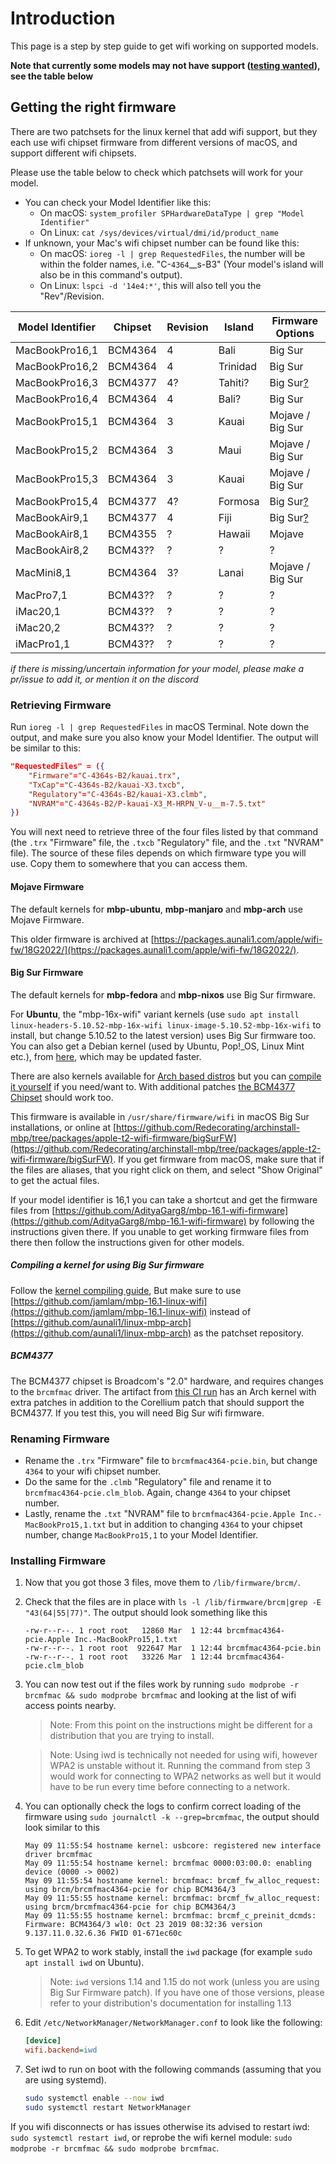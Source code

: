 # Introduction

This page is a step by step guide to get wifi working on supported models.

**Note that currently some models may not have support
([testing wanted](https://wiki.t2linux.org/guides/wifi/#BCM4377)), see the table below**

## Getting the right firmware

There are two patchsets for the linux kernel that add wifi support, but they
each use wifi chipset firmware from different versions of macOS, and
support different wifi chipsets.

Please use the table below to check which patchsets will work for your model.

- You can check your Model Identifier like this:
    - On macOS: `system_profiler SPHardwareDataType | grep "Model Identifier"`
    - On Linux: `cat /sys/devices/virtual/dmi/id/product_name`
- If unknown, your Mac's wifi chipset number can be found like this:
    - On macOS: `ioreg -l | grep RequestedFiles`, the number will be
      within the folder names, i.e. "C-`4364`\_\_s-B3" (Your model's
      island will also be in this command's output).
    - On Linux: `lspci -d '14e4:*'`, this will also tell you the
      "Rev"/Revision.

| Model Identifier | Chipset | Revision | Island   | Firmware Options     |
|------------------|---------|----------|----------|----------------------|
| MacBookPro16,1   | BCM4364 | 4        | Bali     | Big Sur              |
| MacBookPro16,2   | BCM4364 | 4        | Trinidad | Big Sur              |
| MacBookPro16,3   | BCM4377 | 4?       | Tahiti?  | Big Sur[?](https://wiki.t2linux.org/guides/wifi/#bcm4377) |
| MacBookPro16,4   | BCM4364 | 4        | Bali?    | Big Sur              |
| MacBookPro15,1   | BCM4364 | 3        | Kauai    | Mojave / Big Sur     |
| MacBookPro15,2   | BCM4364 | 3        | Maui     | Mojave / Big Sur     |
| MacBookPro15,3   | BCM4364 | 3        | Kauai    | Mojave / Big Sur     |
| MacBookPro15,4   | BCM4377 | 4?       | Formosa  | Big Sur[?](https://wiki.t2linux.org/guides/wifi/#bcm4377) |
| MacBookAir9,1    | BCM4377 | 4        | Fiji     | Big Sur[?](https://wiki.t2linux.org/guides/wifi/#bcm4377) |
| MacBookAir8,1    | BCM4355 | ?        | Hawaii   | Mojave               |
| MacBookAir8,2    | BCM43?? | ?        | ?        | ?                    |
| MacMini8,1       | BCM4364 | 3?       | Lanai    | Mojave / Big Sur     |
| MacPro7,1        | BCM43?? | ?        | ?        | ?                    |
| iMac20,1         | BCM43?? | ?        | ?        | ?                    |
| iMac20,2         | BCM43?? | ?        | ?        | ?                    |
| iMacPro1,1       | BCM43?? | ?        | ?        | ?                    |

*if there is missing/uncertain information for your model, please make a
pr/issue to add it, or mention it on the discord*

### Retrieving Firmware

Run `ioreg -l | grep RequestedFiles` in macOS Terminal. Note down the output, and make sure you also know your Model Identifier. The output will be similar to this:

```json
"RequestedFiles" = ({
    "Firmware"="C-4364s-B2/kauai.trx",
    "TxCap"="C-4364s-B2/kauai-X3.txcb",
    "Regulatory"="C-4364s-B2/kauai-X3.clmb",
    "NVRAM"="C-4364s-B2/P-kauai-X3_M-HRPN_V-u__m-7.5.txt"
})
```

You will next need to retrieve three of the four files listed by that command (the `.trx` "Firmware" file, the `.txcb` "Regulatory" file, and the `.txt` "NVRAM" file). The source of these files depends on which firmware type you will use. Copy them to somewhere that you can access them.

#### Mojave Firmware

The default kernels for **mbp-ubuntu**, **mbp-manjaro** and **mbp-arch** use Mojave Firmware.

This older firmware is archived at [https://packages.aunali1.com/apple/wifi-fw/18G2022/](https://packages.aunali1.com/apple/wifi-fw/18G2022/).

#### Big Sur Firmware

The default kernels for **mbp-fedora** and **mbp-nixos** use Big Sur firmware.

For **Ubuntu**, the "mbp-16x-wifi" variant kernels (use `sudo apt install linux-headers-5.10.52-mbp-16x-wifi linux-image-5.10.52-mbp-16x-wifi` to install, but change 5.10.52 to the latest version) uses Big Sur firmware too. You can also get a Debian kernel (used by Ubuntu, Pop!_OS, Linux Mint etc.), from [here](https://github.com/AdityaGarg8/mbp-16.x-ubuntu-kernel/releases), which may be updated faster.

There are also kernels available for [Arch based distros](https://github.com/Redecorating/mbp-16.1-linux-wifi/releases)
but you can [compile it yourself](https://wiki.t2linux.org/guides/wifi/#compiling-with-corelliums-patchset) if you need/want to.
With additional patches [the BCM4377 Chipset](https://wiki.t2linux.org/guides/wifi/#BCM4377) should work too.

This firmware is available in `/usr/share/firmware/wifi` in macOS Big Sur installations, or online at [https://github.com/Redecorating/archinstall-mbp/tree/packages/apple-t2-wifi-firmware/bigSurFW](https://github.com/Redecorating/archinstall-mbp/tree/packages/apple-t2-wifi-firmware/bigSurFW). If you get firmware from macOS, make sure that if the files are aliases, that you right click on them, and select "Show Original" to get the actual files.

If your model identifier is 16,1 you can take a shortcut and get the firmware files from [https://github.com/AdityaGarg8/mbp-16.1-wifi-firmware](https://github.com/AdityaGarg8/mbp-16.1-wifi-firmware) by following the instructions given there. If you unable to get working firmware files from there then follow the instructions given for other models.

##### Compiling a kernel for using Big Sur firmware

Follow the [kernel compiling guide](https://wiki.t2linux.org/guides/kernel/#compile),
But make sure to use [https://github.com/jamlam/mbp-16.1-linux-wifi](https://github.com/jamlam/mbp-16.1-linux-wifi)
instead of [https://github.com/aunali1/linux-mbp-arch](https://github.com/aunali1/linux-mbp-arch)
as the patchset repository.

##### BCM4377

The BCM4377 chipset is Broadcom's "2.0" hardware, and requires changes to
the `brcmfmac` driver. The artifact from [this CI run](https://github.com/Redecorating/mbp-16.1-linux-wifi/actions/runs/1037316726)
has an Arch kernel with extra patches in addition to the
Corellium patch that should support the BCM4377. If you test this, you
will need Big Sur wifi firmware.

### Renaming Firmware

- Rename the `.trx` "Firmware" file to `brcmfmac4364-pcie.bin`, but change `4364` to your wifi chipset number.
- Do the same for the `.clmb` "Regulatory" file and rename it to `brcmfmac4364-pcie.clm_blob`. Again, change `4364` to your chipset number.
- Lastly, rename the `.txt` "NVRAM" file to `brcmfmac4364-pcie.Apple Inc.-MacBookPro15,1.txt` but in addition to changing `4364` to your chipset number, change `MacBookPro15,1` to your Model Identifier.

### Installing Firmware

1. Now that you got those 3 files, move them to `/lib/firmware/brcm/`.
2. Check that the files are in place with `ls -l /lib/firmware/brcm|grep -E "43(64|55|77)"`. The output should look something like this

    ```plain
    -rw-r--r--. 1 root root   12860 Mar  1 12:44 brcmfmac4364-pcie.Apple Inc.-MacBookPro15,1.txt
    -rw-r--r--. 1 root root  922647 Mar  1 12:44 brcmfmac4364-pcie.bin
    -rw-r--r--. 1 root root   33226 Mar  1 12:44 brcmfmac4364-pcie.clm_blob
    ```

3. You can now test out if the files work by running `sudo modprobe -r brcmfmac && sudo modprobe brcmfmac` and looking at the list of wifi access points nearby.

    > Note: From this point on the instructions might be different for a distribution that you are trying to install.

    > Note: Using iwd is technically not needed for using wifi, however WPA2 is unstable without it.
    Running the command from step 3 would work for connecting to WPA2 networks as well but it would have to be
    run every time before connecting to a network.

4. You can optionally check the logs to confirm correct loading of the firmware using `sudo journalctl -k --grep=brcmfmac`, the output should look similar to this

    ```log
    May 09 11:55:54 hostname kernel: usbcore: registered new interface driver brcmfmac
    May 09 11:55:54 hostname kernel: brcmfmac 0000:03:00.0: enabling device (0000 -> 0002)
    May 09 11:55:54 hostname kernel: brcmfmac: brcmf_fw_alloc_request: using brcm/brcmfmac4364-pcie for chip BCM4364/3
    May 09 11:55:55 hostname kernel: brcmfmac: brcmf_fw_alloc_request: using brcm/brcmfmac4364-pcie for chip BCM4364/3
    May 09 11:55:55 hostname kernel: brcmfmac: brcmf_c_preinit_dcmds: Firmware: BCM4364/3 wl0: Oct 23 2019 08:32:36 version 9.137.11.0.32.6.36 FWID 01-671ec60c
    ```

5. To get WPA2 to work stably, install the `iwd` package (for example `sudo apt install iwd` on Ubuntu).

    > Note: `iwd` versions 1.14 and 1.15 do not work (unless you are using Big Sur Firmware patch). If you have one of those versions, please refer to your distribution's documentation for installing 1.13

6. Edit `/etc/NetworkManager/NetworkManager.conf` to look like the following:

    ```ini
    [device]
    wifi.backend=iwd
    ```

7. Set iwd to run on boot with the following commands (assuming that you are using systemd).

    ```sh
    sudo systemctl enable --now iwd
    sudo systemctl restart NetworkManager
    ```

If you wifi disconnects or has issues otherwise its advised to restart iwd: `sudo systemctl restart iwd`, or reprobe the wifi kernel module: `sudo modprobe -r brcmfmac && sudo modprobe brcmfmac`.
